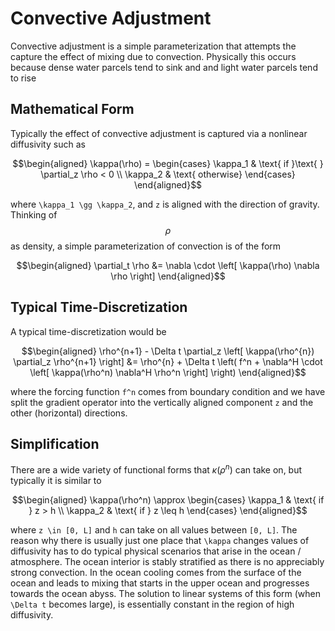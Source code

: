 # Convective Adjustment

Convective adjustment is a simple parameterization that attempts the capture the effect of mixing due to convection. Physically this occurs because dense water parcels tend to sink and and light water parcels tend to rise

## Mathematical Form

Typically the effect of convective adjustment is captured via a nonlinear diffusivity such as
```math
\begin{aligned}
\kappa(\rho) = \begin{cases}
\kappa_1 & \text{ if }\text{ }  \partial_z \rho < 0
\\
\kappa_2 & \text{ otherwise}
\end{cases}
\end{aligned}
```
where `` \kappa_1 \gg \kappa_2 ``, and `` z `` is aligned with the direction of gravity. Thinking of $$ \rho $$ as density, a simple parameterization of convection is of the form
```math
\begin{aligned}
\partial_t \rho &= \nabla \cdot \left[ \kappa(\rho) \nabla \rho \right]
\end{aligned}
```

## Typical Time-Discretization

A typical time-discretization would be
```math
\begin{aligned}
\rho^{n+1} - \Delta t \partial_z \left[ \kappa(\rho^{n}) \partial_z \rho^{n+1} \right] &= \rho^{n} + \Delta t \left( f^n + \nabla^H \cdot \left[ \kappa(\rho^n) \nabla^H \rho^n \right] \right)
\end{aligned}
```
where the forcing function `` f^n `` comes from boundary condition and we have split the gradient operator into the vertically aligned component ``z`` and the other (horizontal) directions.

## Simplification

There are a wide variety of functional forms that $\kappa(\rho^n)$ can take on, but typically it is similar to
```math
\begin{aligned}
    \kappa(\rho^n) \approx
    \begin{cases}
    \kappa_1 & \text{ if } z > h \\
    \kappa_2 & \text{ if } z \leq h
    \end{cases}
\end{aligned}
```
where ``z \in [0, L]`` and ``h`` can take on all values between ``[0, L]``. The reason why there is usually just one place that ``\kappa`` changes values of diffusivity has to do typical physical scenarios that arise in the ocean / atmosphere. The ocean interior is stably stratified as there is no appreciably strong convection. In the ocean cooling comes from the surface of the ocean and leads to mixing that starts in the upper ocean and progresses towards the ocean abyss. The solution to linear systems of this form (when ``\Delta t`` becomes large), is essentially constant in the region of high diffusivity.
